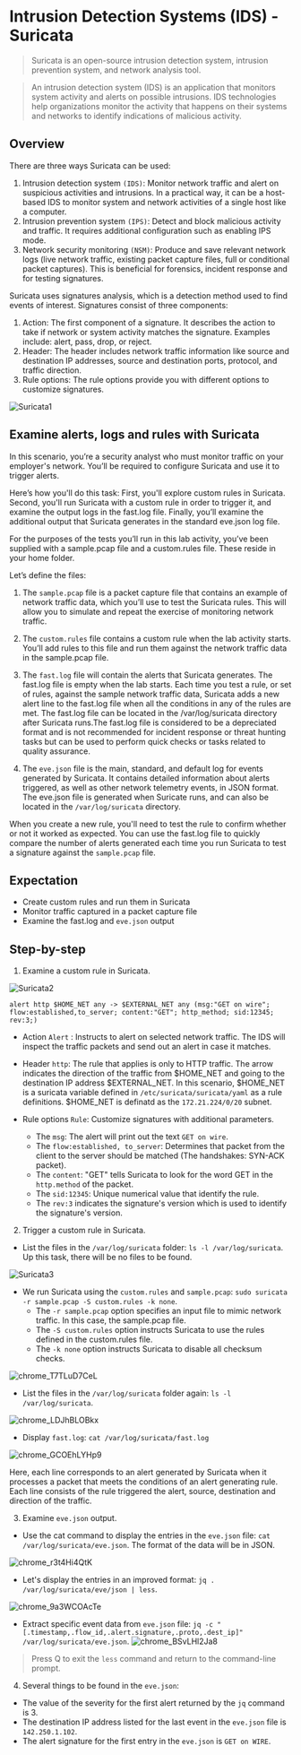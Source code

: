 # Intrusion Detection Systems (IDS) - Suricata
> Suricata is an open-source intrusion detection system, intrusion prevention system, and network analysis tool.

> An intrusion detection system (IDS) is an application that monitors system activity and alerts on possible intrusions. IDS technologies help organizations monitor the activity that happens on their systems and networks to identify indications of malicious activity.

## Overview
There are three ways Suricata can be used: 
1. Intrusion detection system `(IDS)`: Monitor network traffic and alert on suspicious activities and intrusions. In a practical way, it can be a host-based IDS to monitor system and network activities of a single host like a computer.
2. Intrusion prevention system `(IPS)`: Detect and block malicious activity and traffic. It requires additional configuration such as enabling IPS mode.
3. Network security monitoring `(NSM)`: Produce and save relevant network logs (live network traffic, existing packet capture files, full or conditional packet captures). This is beneficial for forensics, incident response and for testing signatures.

Suricata uses signatures analysis, which is a detection method used to find events of interest. Signatures consist of three components:
1. Action: The first component of a signature. It describes the action to take if network or system activity matches the signature. Examples include: alert, pass, drop, or reject.
2. Header: The header includes network traffic information like source and destination IP addresses, source and destination ports, protocol, and traffic direction.
3. Rule options: The rule options provide you with different options to customize signatures.

![Suricata1](https://github.com/user-attachments/assets/1378ab9b-0803-4771-a098-9ed40a20ef24)


## Examine alerts, logs and rules with Suricata 

In this scenario, you’re a security analyst who must monitor traffic on your employer's network. You’ll be required to configure Suricata and use it to trigger alerts.

Here’s how you'll do this task: First, you'll explore custom rules in Suricata. Second, you'll run Suricata with a custom rule in order to trigger it, and examine the output logs in the fast.log file. Finally, you’ll examine the additional output that Suricata generates in the standard eve.json log file.

For the purposes of the tests you’ll run in this lab activity, you’ve been supplied with a sample.pcap file and a custom.rules file. These reside in your home folder.

Let’s define the files: 

1. The `sample.pcap` file is a packet capture file that contains an example of network traffic data, which you’ll use to test the Suricata rules. This will allow you to simulate and repeat the exercise of monitoring network traffic.
  
2. The `custom.rules` file contains a custom rule when the lab activity starts. You’ll add rules to this file and run them against the network traffic data in the sample.pcap file.

3. The `fast.log` file will contain the alerts that Suricata generates. The fast.log file is empty when the lab starts. Each time you test a rule, or set of rules, against the sample network traffic data, Suricata adds a new alert line to the fast.log file when all the conditions in any of the rules are met. The fast.log file can be located in the /var/log/suricata directory after Suricata runs.The fast.log file is considered to be a depreciated format and is not recommended for incident response or threat hunting tasks but can be used to perform quick checks or tasks related to quality assurance.

4. The `eve.json` file is the main, standard, and default log for events generated by Suricata. It contains detailed information about alerts triggered, as well as other network telemetry events, in JSON format. The eve.json file is generated when Suricate runs, and can also be located in the `/var/log/suricata` directory.

When you create a new rule, you'll need to test the rule to confirm whether or not it worked as expected. You can use the fast.log file to quickly compare the number of alerts generated each time you run Suricata to test a signature against the `sample.pcap` file.

## Expectation 

* Create custom rules and run them in Suricata
* Monitor traffic captured in a packet capture file
* Examine the fast.log and `eve.json` output

## Step-by-step 

1. Examine a custom rule in Suricata.

![Suricata2](https://github.com/user-attachments/assets/0e548956-f53a-48a8-baec-86e394e6bfe5)

```
alert http $HOME_NET any -> $EXTERNAL_NET any (msg:"GET on wire"; flow:established,to_server; content:"GET"; http_method; sid:12345; rev:3;)
```

* Action
`Alert` : Instructs to alert on selected network traffic. The IDS will inspect the traffic packets and send out an alert in case it matches. 

* Header
`http`: The rule that applies is only to HTTP traffic. The arrow indicates the direction of the traffic from $HOME_NET and going to the destination IP address $EXTERNAL_NET. In this scenario, $HOME_NET is a suricata variable defined in `/etc/suricata/suricata/yaml` as a rule definitions.
$HOME_NET is definatd as the `172.21.224/0/20` subnet. 

* Rule options
`Rule`: Customize signatures with additional parameters.
  * The `msg`: The alert will print out the text `GET on wire`.
  * The `flow:established, to_server`: Determines that packet from the client to the server should be matched (The handshakes: SYN-ACK packet).
  * The `content`: "GET" tells Suricata to look for the word GET in the `http.method` of the packet.
  * The `sid:12345`: Unique numerical value that identify the rule.
  * The `rev:3` indicates the signature's version which is used to identify the signature's version.  

2. Trigger a custom rule in Suricata.
* List the files in the `/var/log/suricata` folder: `ls -l /var/log/suricata`. Up this task, there will be no files to be found. 

![Suricata3](https://github.com/user-attachments/assets/a8962124-974d-4458-b8c7-535770253363)


* We run Suricata using the `custom.rules` and `sample.pcap`: `sudo suricata -r sample.pcap -S custom.rules -k none`.
  * The `-r sample.pcap` option specifies an input file to mimic network traffic. In this case, the sample.pcap file.
  * The `-S custom.rules` option instructs Suricata to use the rules defined in the custom.rules file.
  * The `-k none` option instructs Suricata to disable all checksum checks.

![chrome_T7TLuD7CeL](https://github.com/Kwangsa19/Ketmanto-Cybersecurity-Portfolio/assets/135963482/2372e192-2be1-48fd-9e1d-e4b7b10c34d2)

* List the files in the `/var/log/suricata` folder again: `ls -l /var/log/suricata`.

![chrome_LDJhBLOBkx](https://github.com/Kwangsa19/Ketmanto-Cybersecurity-Portfolio/assets/135963482/62961a88-2616-4f53-8adc-1d3d4d51adf8)

* Display `fast.log`: `cat /var/log/suricata/fast.log`

![chrome_GCOEhLYHp9](https://github.com/Kwangsa19/Ketmanto-Cybersecurity-Portfolio/assets/135963482/52c12462-450d-4f66-bcdf-669236ab5e88)

Here, each line corresponds to an alert generated by Suricata when it processes a packet that meets the conditions of an alert generating rule. Each line consists of the rule triggered the alert, source, destination and direction of the traffic. 


3. Examine `eve.json` output.
* Use the cat command to display the entries in the `eve.json` file: `cat /var/log/suricata/eve.json`. The format of the data will be in JSON. 

![chrome_r3t4Hi4QtK](https://github.com/Kwangsa19/Ketmanto-Cybersecurity-Portfolio/assets/135963482/11037f36-0dd3-4096-92a3-5460ab42dbf4)

* Let's display the entries in an improved format: `jq . /var/log/suricata/eve/json | less`.

![chrome_9a3WCOAcTe](https://github.com/Kwangsa19/Ketmanto-Cybersecurity-Portfolio/assets/135963482/775c44db-f4c1-4bc9-8d02-b6ebb2de9fc0)

* Extract specific event data from `eve.json` file: `jq -c "[.timestamp,.flow_id,.alert.signature,.proto,.dest_ip]" /var/log/suricata/eve.json`.
![chrome_BSvLHl2Ja8](https://github.com/Kwangsa19/Ketmanto-Cybersecurity-Portfolio/assets/135963482/7e921312-894c-409f-b606-1cf5facec14b)

> Press Q to exit the `less` command and return to the command-line prompt.

4. Several things to be found in the `eve.json`:
  * The value of the severity for the first alert returned by the `jq` command is 3.
  * The destination IP address listed for the last event in the `eve.json` file is `142.250.1.102`.
  * The alert signature for the first entry in the `eve.json` is `GET on WIRE`. 
